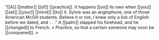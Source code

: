 “[[A]] [[matter]] [[of]] [[practice]]. It happens [[on]] its own when [[you]] [[set]] [[your]] [[mind]] [[to]] it. Sylvie was an anglophone, one of those American McGill students. Believe it or not, I knew only a lick of English before we dated, and . . .” A [[palm]] slapped his forehead, and he [[changed]] to French. « Practice, so that a certain someone may soon be [[conquered]]. »
